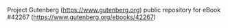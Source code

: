 Project Gutenberg (https://www.gutenberg.org) public repository for eBook #42267 (https://www.gutenberg.org/ebooks/42267)
